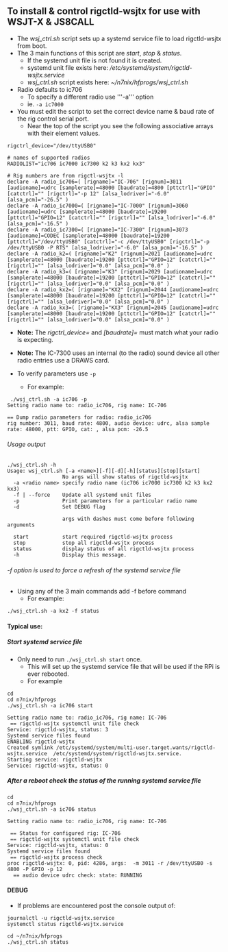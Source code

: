 ## To install & control rigctld-wsjtx for use with WSJT-X & JS8CALL

* The _wsj_ctrl.sh_ script sets up a systemd service file to load rigctld-wsjtx from boot.
* The 3 main functions of this script are _start_, _stop_ & _status_.
  * If the systemd unit file is not found it is created.
  * systemd unit file exists here: _/etc/systemd/system/rigctld-wsjtx.service_
  * _wsj_ctrl.sh_ script exists here: _~/n7nix/hfprogs/wsj_ctrl.sh_
* Radio defaults to ic706
  * To specify a different radio use '''-a''' option
  * ie. ```-a ic7000```
* You must edit the script to set the correct device name & baud rate of the rig control serial port.
  * Near the top of the script you see the following associative arrays with their element values.

```
rigctrl_device="/dev/ttyUSB0"

# names of supported radios
RADIOLIST="ic706 ic7000 ic7300 k2 k3 kx2 kx3"

# Rig numbers are from rigctl-wsjtx -l
declare -A radio_ic706=( [rigname]="IC-706" [rignum]=3011 [audioname]=udrc [samplerate]=48000 [baudrate]=4800 [pttctrl]="GPIO" [catctrl]="" [rigctrl]="-p 12" [alsa_lodriver]="-6.0" [alsa_pcm]="-26.5" )
declare -A radio_ic7000=( [rigname]="IC-7000" [rignum]=3060 [audioname]=udrc [samplerate]=48000 [baudrate]=19200 [pttctrl]="GPIO=12" [catctrl]="" [rigctrl]="" [alsa_lodriver]="-6.0" [alsa_pcm]="-16.5" )
declare -A radio_ic7300=( [rigname]="IC-7300" [rignum]=3073 [audioname]=CODEC [samplerate]=48000 [baudrate]=19200 [pttctrl]="/dev/ttyUSB0" [catctrl]="-c /dev/ttyUSB0" [rigctrl]="-p /dev/ttyUSB0 -P RTS" [alsa_lodriver]="-6.0" [alsa_pcm]="-16.5" )
declare -A radio_k2=( [rigname]="K2" [rignum]=2021 [audioname]=udrc [samplerate]=48000 [baudrate]=19200 [pttctrl]="GPIO=12" [catctrl]="" [rigctrl]="" [alsa_lodriver]="0.0" [alsa_pcm]="0.0" )
declare -A radio_k3=( [rigname]="K3" [rignum]=2029 [audioname]=udrc [samplerate]=48000 [baudrate]=19200 [pttctrl]="GPIO=12" [catctrl]="" [rigctrl]="" [alsa_lodriver]="0.0" [alsa_pcm]="0.0" )
declare -A radio_kx2=( [rigname]="KX2" [rignum]=2044 [audioname]=udrc [samplerate]=48000 [baudrate]=19200 [pttctrl]="GPIO=12" [catctrl]="" [rigctrl]="" [alsa_lodriver]="0.0" [alsa_pcm]="0.0" )
declare -A radio_kx3=( [rigname]="KX3" [rignum]=2045 [audioname]=udrc [samplerate]=48000 [baudrate]=19200 [pttctrl]="GPIO=12" [catctrl]="" [rigctrl]="" [alsa_lodriver]="0.0" [alsa_pcm]="0.0" )
```
* **Note:** The _rigctrl_device=_ and _[baudrate]=_ must match what your radio is expecting.
* **Note:** The IC-7300 uses an internal (to the radio) sound device all other radio entries use a DRAWS card.

* To verify parameters use ```-p```
  * For example:
```
 ./wsj_ctrl.sh -a ic706 -p
Setting radio name to: radio_ic706, rig name: IC-706

== Dump radio parameters for radio: radio_ic706
rig number: 3011, baud rate: 4800, audio device: udrc, alsa sample rate: 48000, ptt: GPIO, cat: , alsa pcm: -26.5
```

###### Usage output
```
./wsj_ctrl.sh -h
Usage: wsj_ctrl.sh [-a <name>][-f][-d][-h][status][stop][start]
                  No args will show status of rigctld-wsjtx
  -a <radio name> specify radio name (ic706 ic7000 ic7300 k2 k3 kx2 kx3)
  -f | --force    Update all systemd unit files
  -p              Print parameters for a particular radio name
  -d              Set DEBUG flag

                  args with dashes must come before following arguments

  start           start required rigctld-wsjtx process
  stop            stop all rigctld-wsjtx process
  status          display status of all rigctld-wsjtx process
  -h              Display this message.
```

###### -f option is used to force a refresh of the systemd service file
* Using any of the 3 main commands add -f before command
  * For example:
```
./wsj_ctrl.sh -a kx2 -f status
```

#### Typical use:

##### Start systemd service file

* Only need to run ```./wsj_ctrl.sh start``` once.
  * This will set up the systemd service file that will be used if the RPi is ever rebooted.
  * For example

```
cd
cd n7nix/hfprogs
./wsj_ctrl.sh -a ic706 start

Setting radio name to: radio_ic706, rig name: IC-706
 == rigctld-wsjtx systemctl unit file check
Service: rigctld-wsjtx, status: 3
Systemd service files found
ENABLING rigctld-wsjtx
Created symlink /etc/systemd/system/multi-user.target.wants/rigctld-wsjtx.service  /etc/systemd/system/rigctld-wsjtx.service.
Starting service: rigctld-wsjtx
Service: rigctld-wsjtx, status: 0
```

##### After a reboot check the status of the running systemd service file

```
cd
cd n7nix/hfprogs
./wsj_ctrl.sh -a ic706 status

Setting radio name to: radio_ic706, rig name: IC-706

 == Status for configured rig: IC-706
 == rigctld-wsjtx systemctl unit file check
Service: rigctld-wsjtx, status: 0
Systemd service files found
 == rigctld-wsjtx process check
proc rigctld-wsjtx: 0, pid: 4286, args:  -m 3011 -r /dev/ttyUSB0 -s 4800 -P GPIO -p 12
  == audio device udrc check: state: RUNNING
```

#### DEBUG

* If problems are encountered post the console output of:

```
journalctl -u rigctld-wsjtx.service
systemctl status rigctld-wsjtx.service

cd ~/n7nix/hfprogs
./wsj_ctrl.sh status
```
